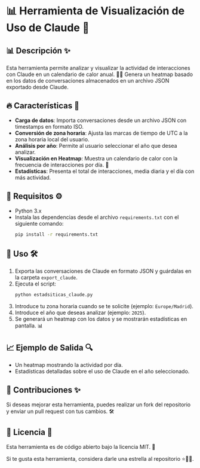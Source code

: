 # 📊 Herramienta de Visualización de Uso de Claude 🚀

## 📊 Descripción ✨

Esta herramienta permite analizar y visualizar la actividad de interacciones con Claude en un calendario de calor anual. 📅🔥 Genera un heatmap basado en los datos de conversaciones almacenados en un archivo JSON exportado desde Claude.

## 🔥 Características 📌

- **Carga de datos**: Importa conversaciones desde un archivo JSON con timestamps en formato ISO.
- **Conversión de zona horaria**: Ajusta las marcas de tiempo de UTC a la zona horaria local del usuario.
- **Análisis por año**: Permite al usuario seleccionar el año que desea analizar.
- **Visualización en Heatmap**: Muestra un calendario de calor con la frecuencia de interacciones por día. 📅
- **Estadísticas**: Presenta el total de interacciones, media diaria y el día con más actividad.

## 📜 Requisitos ⚙️

- Python 3.x
- Instala las dependencias desde el archivo `requirements.txt` con el siguiente comando:
  ```sh
  pip install -r requirements.txt
  ```

## 🚀 Uso 🛠️

1. Exporta las conversaciones de Claude en formato JSON y guárdalas en la carpeta `export_claude`.
2. Ejecuta el script:
   ```sh
   python estadsiticas_claude.py
   ```
3. Introduce tu zona horaria cuando se te solicite (ejemplo: `Europe/Madrid`).
4. Introduce el año que deseas analizar (ejemplo: `2025`).
5. Se generará un heatmap con los datos y se mostrarán estadísticas en pantalla. 📊

## 📈 Ejemplo de Salida 🔍

- Un heatmap mostrando la actividad por día.
- Estadísticas detalladas sobre el uso de Claude en el año seleccionado.

## 🤝 Contribuciones ✨

Si deseas mejorar esta herramienta, puedes realizar un fork del repositorio y enviar un pull request con tus cambios. 🛠️

## 📝 Licencia 📜

Esta herramienta es de código abierto bajo la licencia MIT. 📄

Si te gusta esta herramienta, considera darle una estrella al repositorio ⭐🚀✨.